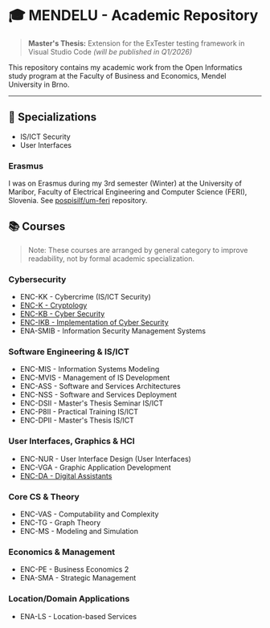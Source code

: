 # 🎓 MENDELU - Academic Repository

> **Master's Thesis:** Extension for the ExTester testing framework in Visual Studio Code *(will be published in Q1/2026)*

This repository contains my academic work from the Open Informatics study program at the Faculty of Business and Economics, Mendel University in Brno.

---

## 🎯 Specializations

- IS/ICT Security
- User Interfaces

### Erasmus

I was on Erasmus during my 3rd semester (Winter) at the University of Maribor, Faculty of Electrical Engineering and Computer Science (FERI), Slovenia. See [pospisilf/um-feri](https://github.com/pospisilf/um-si) repository.

## 📚 Courses
>
> Note: These courses are arranged by general category to improve readability, not by formal academic specialization.

### Cybersecurity

- ENC-KK - Cybercrime (IS/ICT Security)
- [ENC-K - Cryptology](./enc-k/)
- [ENC-KB - Cyber Security](./enc-kb/)
- [ENC-IKB - Implementation of Cyber Security](./enc-ikb/)
- ENA-SMIB - Information Security Management Systems

### Software Engineering & IS/ICT

- ENC-MIS - Information Systems Modeling
- ENC-MVIS - Management of IS Development
- ENC-ASS - Software and Services Architectures
- ENC-NSS - Software and Services Deployment
- ENC-DSII - Master's Thesis Seminar IS/ICT
- ENC-P8II - Practical Training IS/ICT
- ENC-DPII - Master's Thesis IS/ICT

### User Interfaces, Graphics & HCI

- ENC-NUR - User Interface Design (User Interfaces)
- ENC-VGA - Graphic Application Development
- [ENC-DA - Digital Assistants](./enc-da/)

### Core CS & Theory

- ENC-VAS - Computability and Complexity
- ENC-TG - Graph Theory
- ENC-MS - Modeling and Simulation

### Economics & Management

- ENC-PE - Business Economics 2
- ENA-SMA - Strategic Management

### Location/Domain Applications

- ENA-LS - Location-based Services
